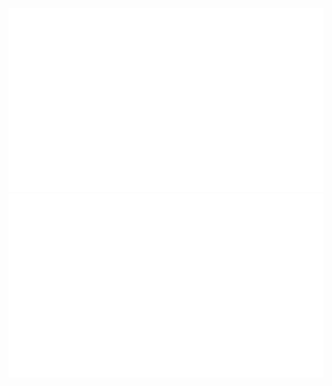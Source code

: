 ![James O'Toole's GitHub Statistics](https://raw.githubusercontent.com/SmileyJames/github-stats/master/generated/overview.svg)
![Languages Used (By File Size)](https://raw.githubusercontent.com/SmileyJames/github-stats/master/generated/languages.svg)
